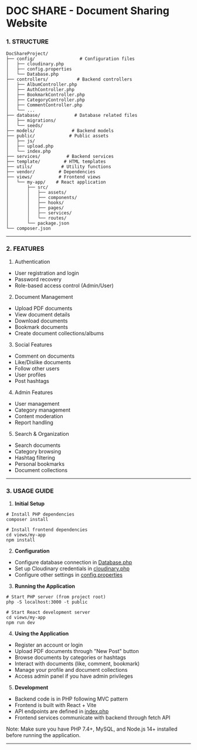 # DOC SHARE - Document Sharing Website

### 1. STRUCTURE

```
DocShareProject/
├── config/                 # Configuration files
│   ├── cloudinary.php   
│   ├── config.properties
│   └── Database.php
├── controllers/           # Backend controllers
│   ├── AlbumController.php
│   ├── AuthController.php
│   ├── BookmarkController.php
│   ├── CategoryController.php
│   ├── CommentController.php 
│   └── ...
├── database/             # Database related files
│   ├── migrations/
│   └── seeds/
├── models/              # Backend models
├── public/             # Public assets
│   ├── js/
│   ├── upload.php
│   └── index.php
├── services/          # Backend services
├── template/         # HTML templates
├── utils/           # Utility functions
├── vendor/         # Dependencies
├── views/          # Frontend views
│   └── my-app/    # React application
│       ├── src/
│       │   ├── assets/
│       │   ├── components/
│       │   ├── hooks/
│       │   ├── pages/
│       │   ├── services/
│       │   └── routes/
│       └── package.json
└── composer.json
```

---

### 2. FEATURES

1. Authentication

* User registration and login
* Password recovery
* Role-based access control (Admin/User)

2. Document Management

* Upload PDF documents
* View document details
* Download documents
* Bookmark documents
* Create document collections/albums

3. Social Features

* Comment on documents
* Like/Dislike documents
* Follow other users
* User profiles
* Post hashtags

4. Admin Features

* User management
* Category management
* Content moderation
* Report handling

5. Search & Organization

* Search documents
* Category browsing
* Hashtag filtering
* Personal bookmarks
* Document collections

---


### 3. USAGE GUIDE

1. **Initial Setup**

```
# Install PHP dependencies
composer install

# Install frontend dependencies
cd views/my-app
npm install
```

2. **Configuration**

* Configure database connection in [Database.php](C:/Users/long1/AppData/Local/Programs/Microsoft%20VS%20Code/resources/app/out/vs/code/electron-browser/workbench/workbench.html)
* Set up Cloudinary credentials in [cloudinary.php](C:/Users/long1/AppData/Local/Programs/Microsoft%20VS%20Code/resources/app/out/vs/code/electron-browser/workbench/workbench.html)
* Configure other settings in [config.properties](C:/Users/long1/AppData/Local/Programs/Microsoft%20VS%20Code/resources/app/out/vs/code/electron-browser/workbench/workbench.html)

3. **Running the Application**

```
# Start PHP server (from project root)
php -S localhost:3000 -t public

# Start React development server
cd views/my-app
npm run dev
```

4. **Using the Application**

* Register an account or login
* Upload PDF documents through "New Post" button
* Browse documents by categories or hashtags
* Interact with documents (like, comment, bookmark)
* Manage your profile and document collections
* Access admin panel if you have admin privileges

5. **Development**

* Backend code is in PHP following MVC pattern
* Frontend is built with React + Vite
* API endpoints are defined in [index.php](C:/Users/long1/AppData/Local/Programs/Microsoft%20VS%20Code/resources/app/out/vs/code/electron-browser/workbench/workbench.html)
* Frontend services communicate with backend through fetch API

Note: Make sure you have PHP 7.4+, MySQL, and Node.js 14+ installed before running the application.

---
